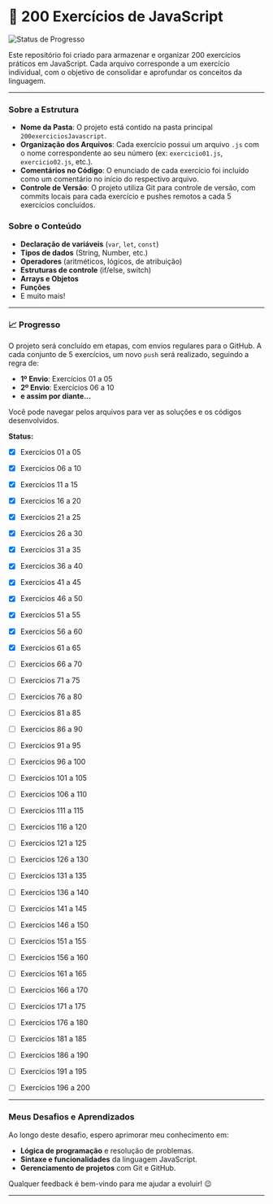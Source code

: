 
# 🚀 200 Exercícios de JavaScript
![Status de Progresso](https://img.shields.io/badge/Progresso-Em%20Andamento-yellowgreen)

Este repositório foi criado para armazenar e organizar 200 exercícios práticos em JavaScript. Cada arquivo corresponde a um exercício individual, com o objetivo de consolidar e aprofundar os conceitos da linguagem.

---

### Sobre a Estrutura 

- **Nome da Pasta**: O projeto está contido na pasta principal `200exerciciosJavascript`.
- **Organização dos Arquivos**: Cada exercício possui um arquivo `.js` com o nome correspondente ao seu número (ex: `exercicio01.js`, `exercicio02.js`, etc.).
- **Comentários no Código**: O enunciado de cada exercício foi incluído como um comentário no início do respectivo arquivo.
- **Controle de Versão**: O projeto utiliza Git para controle de versão, com commits locais para cada exercício e pushes remotos a cada 5 exercícios concluídos.

### Sobre o Conteúdo

- **Declaração de variáveis** (`var`, `let`, `const`)
- **Tipos de dados** (String, Number, etc.)
- **Operadores** (aritméticos, lógicos, de atribuição)
- **Estruturas de controle** (if/else, switch)
- **Arrays e Objetos**
- **Funções**
- E muito mais!

---

### 📈 Progresso 


O projeto será concluído em etapas, com envios regulares para o GitHub. A cada conjunto de 5 exercícios, um novo `push` será realizado, seguindo a regra de:

- **1º Envio**: Exercícios 01 a 05
- **2º Envio**: Exercícios 06 a 10
- **e assim por diante...**

Você pode navegar pelos arquivos para ver as soluções e os códigos desenvolvidos.

**Status:**
- [x] Exercícios 01 a 05
- [x] Exercícios 06 a 10
- [x] Exercícios 11 a 15
- [x] Exercícios 16 a 20
- [x] Exercícios 21 a 25
- [x] Exercícios 26 a 30
- [x] Exercícios 31 a 35
- [x] Exercícios 36 a 40
- [X] Exercícios 41 a 45
- [x] Exercícios 46 a 50
- [x] Exercícios 51 a 55
- [x] Exercícios 56 a 60  
- [x] Exercícios 61 a 65  
- [ ] Exercícios 66 a 70  
- [ ] Exercícios 71 a 75  
- [ ] Exercícios 76 a 80  
- [ ] Exercícios 81 a 85  
- [ ] Exercícios 86 a 90  
- [ ] Exercícios 91 a 95  
- [ ] Exercícios 96 a 100  
- [ ] Exercícios 101 a 105  
- [ ] Exercícios 106 a 110  
- [ ] Exercícios 111 a 115  
- [ ] Exercícios 116 a 120  
- [ ] Exercícios 121 a 125  
- [ ] Exercícios 126 a 130  
- [ ] Exercícios 131 a 135  
- [ ] Exercícios 136 a 140  
- [ ] Exercícios 141 a 145  
- [ ] Exercícios 146 a 150  
- [ ] Exercícios 151 a 155  
- [ ] Exercícios 156 a 160  
- [ ] Exercícios 161 a 165  
- [ ] Exercícios 166 a 170  
- [ ] Exercícios 171 a 175  
- [ ] Exercícios 176 a 180  
- [ ] Exercícios 181 a 185  
- [ ] Exercícios 186 a 190  
- [ ] Exercícios 191 a 195  
- [ ] Exercícios 196 a 200 


---

### Meus Desafios e Aprendizados

Ao longo deste desafio, espero aprimorar meu conhecimento em:

- **Lógica de programação** e resolução de problemas.
- **Sintaxe e funcionalidades** da linguagem JavaScript.
- **Gerenciamento de projetos** com Git e GitHub.

Qualquer feedback é bem-vindo para me ajudar a evoluir! 😉

---

